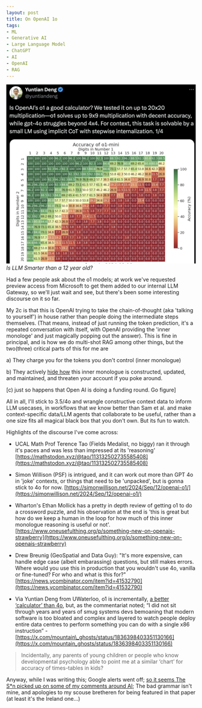 ```yaml
---
layout: post
title: On OpenAI 1o
tags:
- ML
- Generative AI
- Large Language Model
- ChatGPT
- AI
- OpenAI
- RAG
---
```


[![](/img/2024/openai1ocalc.png)](https://x.com/yuntiandeng/status/1836114401213989366)
*Is LLM Smarter than a 12 year old?*

Had a few people ask about the o1 models; at work we've requested preview access from Microsoft to get them added to our internal LLM Gateway, so we'll just wait and see, but there's been some interesting discourse on it so far. 

My 2c is that this is OpenAI trying to take the chain-of-thought (aka 'talking to yourself') in house rather than people doing the intermediate steps themselves. (That means, instead of just running the token prediction, it's a repeated conversation with itself, with OpenAI providing the 'inner monologe' and just magically popping out the answer). This is fine in principal, and is how we do multi-shot RAG among other things, but the two(three) critical parts of this for me are 

a) They charge you for the tokens you don't control (inner monologue)

b) They actively [hide how](https://x.com/SmokeAwayyy/status/1834495182353645768) this inner monologue is constructed, updated, and maintained, and threaten your account if you poke around. 

\[c) just so happens that Open AI is doing a funding round. Go figure\]

All in all, I'll stick to 3.5/4o and wrangle constructive context data to inform LLM usecases, in workflows that _we_ know better than Sam et al. and make context-specific data/LLM agents that collaborate to be useful, rather than a one size fits all magical black box that you don't own. But its fun to watch. 

Highlights of the discourse I've come across:

*   UCAL Math Prof Terence Tao (Fields Medalist, no biggy) ran it through it's paces and was less than impressed at its 'reasoning' [https://mathstodon.xyz/@tao/113132502735585408](https://mathstodon.xyz/@tao/113132502735585408)  

*   Simon Willison (PSF) is intrigued, and it can work out more than GPT 4o in 'joke' contexts, or things that need to be 'unpacked', but is gonna stick to 4o for now. [https://simonwillison.net/2024/Sep/12/openai-o1/](https://simonwillison.net/2024/Sep/12/openai-o1/)  

*   Wharton's Ethan Mollick has a pretty in depth review of getting o1 to do a crossword puzzle, and his observation at the end is 'this is great but how do we keep a human in the loop for how much of this inner monologue reasoning is useful or not'. [https://www.oneusefulthing.org/p/something-new-on-openais-strawberry](https://www.oneusefulthing.org/p/something-new-on-openais-strawberry)

*   Drew Breunig (GeoSpatial and Data Guy): "It's more expensive, can handle edge case (albeit embarassing) questions, but still makes errors. Where would you use this in production that you wouldn't use 4o, vanilla or fine-tuned? For who and what is this for?" [https://news.ycombinator.com/item?id=41532790](https://news.ycombinator.com/item?id=41532790)  

*   Via Yuntian Deng from UWaterloo, o1 is incrementally, [a better ‘calculator’ than 4o](https://x.com/yuntiandeng/status/1836114401213989366), but, as the commentariat noted; “I did not sit through years and years of smug systems devs bemoaning that modern software is too bloated and complex and layered to watch people deploy entire data centres to perform something you can do with a single x86 instruction” - [https://x.com/mountain\_ghosts/status/1836398403351130166](https://x.com/mountain_ghosts/status/1836398403351130166)


> Incidentally, any parents of young children or people who know developmental psychology able to point me at a similar ‘chart’ for accuracy of times-tables in kids?

Anyway, while I was writing this; Google alerts went off; [so it seems The S*n picked up on some of my comments around AI](https://www.thesun.ie/tech/13839797/ai-chatgpt-1o-artificial-intelligence-cyber-crime/); The bad grammar isn't mine, and apologies to my scouse bretheren for being featured in that paper (at least it's the Ireland one...)

